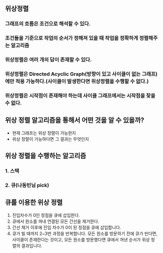 ## 위상정렬

### 그래프의 흐름은 조건으로 해석할 수 있다.

### 조건들을 기준으로 작업의 순서가 정해져 있을 때 작업을 정확하게 정렬해주는 알고리즘

### 위상정렬은 여러 개의 답이 존재할 수 있다.

### 위상정렬은 Directed Acyclic Graph(방향이 있고 사이클이 없는 그래프)에만 적용 가능하다.(사이클이 발생한다면 위상정렬을 수행할 수 없다.)

### 위상정렬은 시작점이 존재해야 하는데 사이클 그래프에서는 시작점을 찾을 수 없다.

## 위상 정렬 알고리즘을 통해서 어떤 것을 알 수 있을까?

- 현재 그래프는 위상 정렬이 가능한지
- 위상 정렬이 가능하다면 그 결과는 무엇인지

## 위상 정렬을 수행하는 알고리즘

### 1. 스택

### 2. 큐(나동빈님 pick)

## 큐를 이용한 위상 정렬

1. 진입차수가 0인 정점을 큐에 삽입한다.
2. 큐에서 원소를 꺼내 연결된 모든 간선을 제거한다.
3. 간선 제거 이후에 진입 차수가 0이 된 정점을 큐에 삽입합니다.
4. 큐가 빌 때까지 2~3번 과정을 반복합니다. 모든 원소를 방문하기 전에 큐가 빈다면, 사이클이 존재한다는 것이고, 모든 원소를 방문했다면 큐에서 꺼낸 순서가 위상 정렬의 결과입니다.
